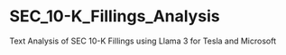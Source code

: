 # SEC_10-K_Fillings_Analysis
Text Analysis of SEC 10-K Fillings using Llama 3 for Tesla and Microsoft
